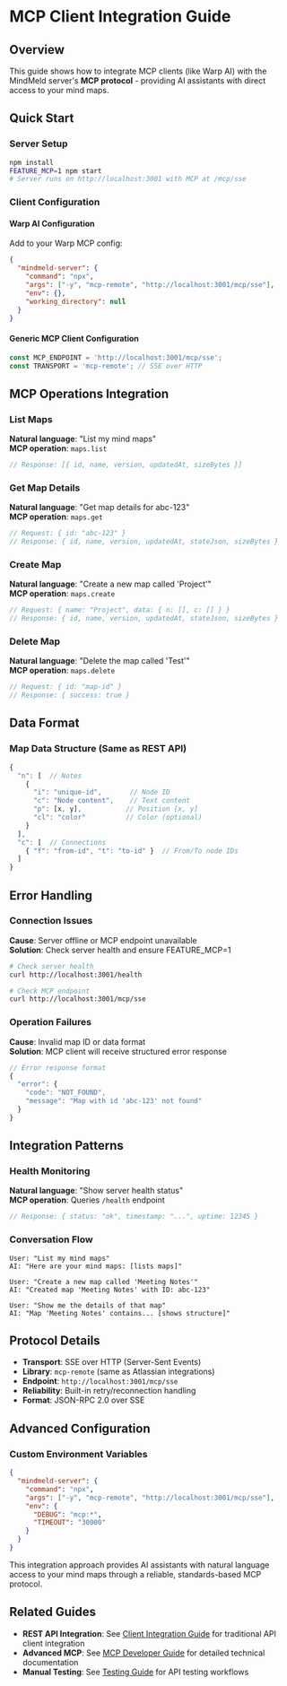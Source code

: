 # MCP Client Integration Guide

## Overview

This guide shows how to integrate MCP clients (like Warp AI) with the MindMeld server's **MCP protocol** - providing AI assistants with direct access to your mind maps.

## Quick Start

### Server Setup

```bash
npm install
FEATURE_MCP=1 npm start
# Server runs on http://localhost:3001 with MCP at /mcp/sse
```

### Client Configuration

#### Warp AI Configuration

Add to your Warp MCP config:

```json
{
  "mindmeld-server": {
    "command": "npx",
    "args": ["-y", "mcp-remote", "http://localhost:3001/mcp/sse"],
    "env": {},
    "working_directory": null
  }
}
```

#### Generic MCP Client Configuration

```javascript
const MCP_ENDPOINT = 'http://localhost:3001/mcp/sse';
const TRANSPORT = 'mcp-remote'; // SSE over HTTP
```

## MCP Operations Integration

### List Maps

**Natural language**: "List my mind maps"  
**MCP operation**: `maps.list`

```javascript
// Response: [{ id, name, version, updatedAt, sizeBytes }]
```

### Get Map Details

**Natural language**: "Get map details for abc-123"  
**MCP operation**: `maps.get`

```javascript
// Request: { id: "abc-123" }
// Response: { id, name, version, updatedAt, stateJson, sizeBytes }
```

### Create Map

**Natural language**: "Create a new map called 'Project'"  
**MCP operation**: `maps.create`

```javascript
// Request: { name: "Project", data: { n: [], c: [] } }
// Response: { id, name, version, updatedAt, stateJson, sizeBytes }
```

### Delete Map

**Natural language**: "Delete the map called 'Test'"  
**MCP operation**: `maps.delete`

```javascript
// Request: { id: "map-id" }
// Response: { success: true }
```

## Data Format

### Map Data Structure (Same as REST API)

```javascript
{
  "n": [  // Notes
    {
      "i": "unique-id",       // Node ID
      "c": "Node content",    // Text content
      "p": [x, y],           // Position [x, y]
      "cl": "color"          // Color (optional)
    }
  ],
  "c": [  // Connections
    { "f": "from-id", "t": "to-id" }  // From/To node IDs
  ]
}
```

## Error Handling

### Connection Issues

**Cause**: Server offline or MCP endpoint unavailable  
**Solution**: Check server health and ensure FEATURE_MCP=1

```bash
# Check server health
curl http://localhost:3001/health

# Check MCP endpoint
curl http://localhost:3001/mcp/sse
```

### Operation Failures

**Cause**: Invalid map ID or data format  
**Solution**: MCP client will receive structured error response

```javascript
// Error response format
{
  "error": {
    "code": "NOT_FOUND",
    "message": "Map with id 'abc-123' not found"
  }
}
```

## Integration Patterns

### Health Monitoring

**Natural language**: "Show server health status"  
**MCP operation**: Queries `/health` endpoint

```javascript
// Response: { status: "ok", timestamp: "...", uptime: 12345 }
```

### Conversation Flow

```
User: "List my mind maps"
AI: "Here are your mind maps: [lists maps]"

User: "Create a new map called 'Meeting Notes'"
AI: "Created map 'Meeting Notes' with ID: abc-123"

User: "Show me the details of that map"
AI: "Map 'Meeting Notes' contains... [shows structure]"
```

## Protocol Details

- **Transport**: SSE over HTTP (Server-Sent Events)
- **Library**: `mcp-remote` (same as Atlassian integrations)
- **Endpoint**: `http://localhost:3001/mcp/sse`
- **Reliability**: Built-in retry/reconnection handling
- **Format**: JSON-RPC 2.0 over SSE

## Advanced Configuration

### Custom Environment Variables

```json
{
  "mindmeld-server": {
    "command": "npx",
    "args": ["-y", "mcp-remote", "http://localhost:3001/mcp/sse"],
    "env": {
      "DEBUG": "mcp:*",
      "TIMEOUT": "30000"
    }
  }
}
```

This integration approach provides AI assistants with natural language access to your mind maps through a reliable, standards-based MCP protocol.

## Related Guides

- **REST API Integration**: See [Client Integration Guide](client-integration.md) for traditional API client integration
- **Advanced MCP**: See [MCP Developer Guide](mcp-developer-guide.md) for detailed technical documentation
- **Manual Testing**: See [Testing Guide](testing-guide.md) for API testing workflows
